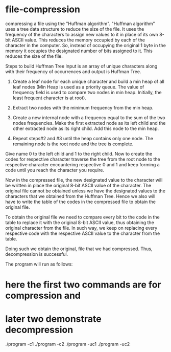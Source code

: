 # file-compression

compressing a file using the "Huffman algorithm".
"Huffman algorithm" uses a tree data structure to reduce the size of 
the file.
It uses the frequency of the characters to assign new values to it in place 
of its own 8-bit ASCII value. This reduces the memory occupied 
by each of the character in the computer. So, instead of occupying the original 
1 byte in the memory it occupies the designated number of bits assigned to it.
This reduces the size of the file.

Steps to build Huffman Tree
Input is an array of unique characters along with their frequency of occurrences and output is Huffman Tree.

1. Create a leaf node for each unique character and build a min heap of all leaf nodes 
(Min Heap is used as a priority queue. The value of frequency field is used to compare 
two nodes in min heap. Initially, the least frequent character is at root).

2. Extract two nodes with the minimum frequency from the min heap.

3. Create a new internal node with a frequency equal to the sum of the two nodes 
frequencies. Make the first extracted node as its left child and the other extracted 
node as its right child. Add this node to the min heap.

4. Repeat steps#2 and #3 until the heap contains only one node. The remaining node 
is the root node and the tree is complete.

Give name 0 to the left child and 1 to the right child.
Now to create the codes for respective character traverse the tree from the root node to 
the respective character encountering respective 0 and 1 and keep forming a code until you 
reach the character you require.

Now in the compressed file, the new designated value to the character will be written 
in place the original 8-bit ASCII value of the character. 
The original file cannot be obtained unless we have the designated values to the characters 
that we obtained from the Huffman Tree. Hence we also will have to write the table of the codes 
in the compressed file to obtain the original file. 

To obtain the original file we need to compare every bit to the code in the table to replace it with 
the original 8-bit ASCII value, thus obtaining the original character from the file. In such way, we 
keep on replacing every respective code with the respective ASCII value to the character from the 
table.

Doing such we obtain the original, file that we had compressed. Thus, decompression is successful.

The program will run as follows:
# here the first two commands are for compression and
# later two demonstrate decompression
./program -c1 <file> <compressed-file-name>
./program -c2 <file> <compressed-file-name>
./program -uc1 <compressed-file> <uncompressed-file>
./program -uc2 <compressed-file> <uncompressed-file>

